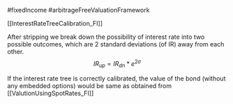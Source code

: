 #fixedIncome #arbitrageFreeValuationFramework 

[[InterestRateTreeCalibration_FI]]

After stripping we break down the possibility of interest rate into two possible outcomes, which are 2 standard deviations (of IR) away from each other. 
$$
IR_{up} = IR_{dn} \; * \; e^{2 \sigma}
$$

If the interest rate tree is correctly calibrated, the value of the bond (without any embedded options) would be same as obtained from [[ValutionUsingSpotRates_FI]] 
